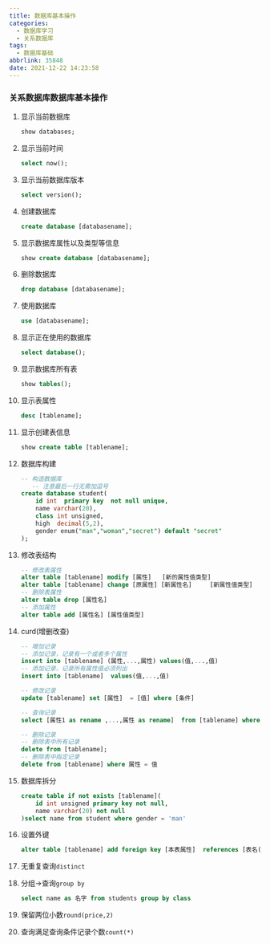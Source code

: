 ```yaml
---
title: 数据库基本操作
categories:
  - 数据库学习
  - 关系数据库
tags:
  - 数据库基础
abbrlink: 35848
date: 2021-12-22 14:23:58
---
```

### 关系数据库数据库基本操作

1. 显示当前数据库

   ```sql
   show databases;
   ```

2. 显示当前时间

   ```sql
   select now();
   ```

3. 显示当前数据库版本

   ```sql
   select version();
   ```

4. 创建数据库

   ```sql
   create database [databasename];
   ```

5. 显示数据库属性以及类型等信息

   ```sql
   show create database [databasename];
   ```

6. 删除数据库

   ```sql
   drop database [databasename];
   ```

7. 使用数据库

   ```sql
   use [databasename];
   ```

8. 显示正在使用的数据库

   ```sql
   select database();
   ```

9. 显示数据库所有表

   ```sql
   show tables();
   ```

10. 显示表属性

    ```sql
    desc [tablename];
    ```

11. 显示创建表信息

    ```sql
    show create table [tablename]; 
    ```

12. 数据库构建

    ```sql
    -- 构造数据库
       -- 注意最后一行无需加逗号
    create database student(
        id int  primary key  not null unique,
        name varchar(20),
        class int unsigned,
        high  decimal(5,2),
        gender enum("man","woman","secret") default "secret"   
    );
    ```

13. 修改表结构

    ```sql
    -- 修改表属性
    alter table [tablename] modify [属性]   [新的属性值类型]
    alter table [tablename] change [原属性] [新属性名]     [新属性值类型]
    -- 删除表属性
    alter table drop [属性名]
    -- 添加属性
    alter table add [属性名] [属性值类型]
    ```

14. curd(增删改查)

    ```sql
    -- 增加记录
    -- 添加记录，记录有一个或者多个属性
    insert into [tablename] (属性,...,属性) values(值,...,值)
    -- 添加记录，记录所有属性值必须列出
    insert into [tablename]  values(值,...,值)
    
    -- 修改记录
    update [tablename] set [属性]  = [值] where [条件]
    
    -- 查询记录
    select [属性1 as rename ,...,属性 as rename]  from [tablename] where [条件]
    
    -- 删除记录
    -- 删除表中所有记录
    delete from [tablename];
    -- 删除表中指定记录
    delete from [tablename] where 属性 = 值
    
    ```

15. 数据库拆分

    ```sql
    create table if not exists [tablename](
        id int unsigned primary key not null,
        name varchar(20) not null
    )select name from student where gender = 'man'
    ```

15. 设置外键 

    ```sql
    alter table [tablename] add foreign key [本表属性]  references [表名(属性)];
    ```

16. 无重复查询`distinct`

17. 分组->查询`group by`

    ```sql
    select name as 名字 from students group by class
    ```
    
18. 保留两位小数`round(price,2)`

18. 查询满足查询条件记录个数`count(*)`

    

    